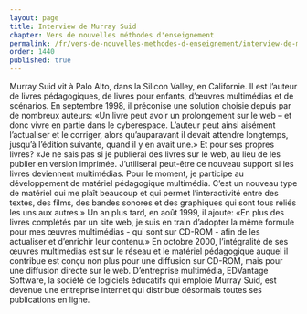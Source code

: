 ```yaml
---
layout: page
title: Interview de Murray Suid
chapter: Vers de nouvelles méthodes d'enseignement
permalink: /fr/vers-de-nouvelles-methodes-d-enseignement/interview-de-murray-suid/
order: 1440
published: true
---
```

<p>Murray Suid vit à Palo Alto, dans la Silicon Valley, en Californie. Il est l’auteur de livres pédagogiques, de livres pour enfants, d’œuvres multimédias et de scénarios. En septembre 1998, il préconise une solution choisie depuis par de nombreux auteurs: «Un livre peut avoir un prolongement sur le web – et donc vivre en partie dans le cyberespace. L’auteur peut ainsi aisément l’actualiser et le corriger, alors qu’auparavant il devait attendre longtemps, jusqu’à l’édition suivante, quand il y en avait une.» Et pour ses propres livres? «Je ne sais pas si je publierai des livres sur le web, au lieu de les publier en version imprimée. J’utiliserai peut-être ce nouveau support si les livres deviennent multimédias. Pour le moment, je participe au développement de matériel pédagogique multimédia. C’est un nouveau type de matériel qui me plaît beaucoup et qui permet l’interactivité entre des textes, des films, des bandes sonores et des graphiques qui sont tous reliés les uns aux autres.» Un an plus tard, en août 1999, il ajoute: «En plus des livres complétés par un site web, je suis en train d’adopter la même formule pour mes œuvres multimédias - qui sont sur CD-ROM - afin de les actualiser et d’enrichir leur contenu.» En octobre 2000, l’intégralité de ses œuvres multimédias est sur le réseau et le matériel pédagogique auquel il contribue est conçu non plus pour une diffusion sur CD-ROM, mais pour une diffusion directe sur le web. D’entreprise multimédia, EDVantage Software, la société de logiciels éducatifs qui emploie Murray Suid, est devenue une entreprise internet qui distribue désormais toutes ses publications en ligne.</p>